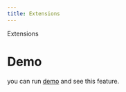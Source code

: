 ```yaml
---
title: Extensions
---
```


Extensions

# Demo
you can run [demo](https://github.com/Ghost1372/DevWinUI) and see this feature.